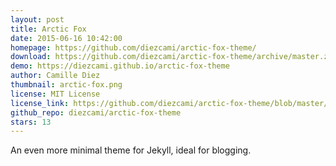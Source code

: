 ```yaml
---
layout: post
title: Arctic Fox
date: 2015-06-16 10:42:00
homepage: https://github.com/diezcami/arctic-fox-theme/
download: https://github.com/diezcami/arctic-fox-theme/archive/master.zip
demo: https://diezcami.github.io/arctic-fox-theme
author: Camille Diez
thumbnail: arctic-fox.png
license: MIT License
license_link: https://github.com/diezcami/arctic-fox-theme/blob/master/LICENSE
github_repo: diezcami/arctic-fox-theme
stars: 13
---
```


An even more minimal theme for Jekyll, ideal for blogging.
